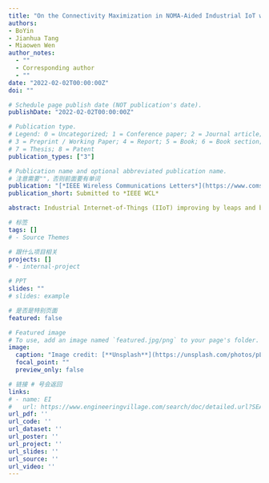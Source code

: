 ```yaml
---
title: "On the Connectivity Maximization in NOMA-Aided Industrial IoT with Multiple Services"
authors:
- BoYin
- Jianhua Tang
- Miaowen Wen
author_notes:
  - ""
  - Corresponding author
  - ""
date: "2022-02-02T00:00:00Z"
doi: ""

# Schedule page publish date (NOT publication's date).
publishDate: "2022-02-02T00:00:00Z"

# Publication type.
# Legend: 0 = Uncategorized; 1 = Conference paper; 2 = Journal article;
# 3 = Preprint / Working Paper; 4 = Report; 5 = Book; 6 = Book section;
# 7 = Thesis; 8 = Patent
publication_types: ["3"]

# Publication name and optional abbreviated publication name.
# 注意需要""，否则前面要有单词
publication: "[*IEEE Wireless Communications Letters*](https://www.comsoc.org/publications/journals/ieee-wcl)"
publication_short: Submitted to *IEEE WCL*

abstract: Industrial Internet-of-Things (IIoT) improving by leaps and bounds has brought new possibilities for industrial manufacturing. Massive connectivity and multi-services are two major requirements for IIoT. In order to address the two main issues, we joint consider non-orthogonal multiple access (NOMA) and wireless slicing in this work. We formulate the connectivity maximization problem with joint sub-carrier association and power allocation as a mixed-integer nonlinear programming (MINLP). To solve the problem effectively, we first split the MINLP problem into two subproblems by introducing a power allocation weight. Then, we propose the Layered Access (LA) algorithm to maximize the connectivity. Furthermore, a Bisection Search algorithm is devised to find out the optimal power allocation weight. Simulation results show that the proposed LA has better performance compared to other benchmark schemes.

# 标签
tags: []
# - Source Themes

# 跟什么项目相关
projects: []
# - internal-project

# PPT
slides: ""
# slides: example

# 是否是特别页面
featured: false

# Featured image
# To use, add an image named `featured.jpg/png` to your page's folder. 
image:
  caption: "Image credit: [**Unsplash**](https://unsplash.com/photos/pLCdAaMFLTE)"
  focal_point: ""
  preview_only: false

# 链接 # 号会返回
links:
# - name: EI
#   url: https://www.engineeringvillage.com/search/doc/detailed.url?SEARCHID=f57751e660bd47a192fecf2f5c34afb4&usageZone=resultslist&usageOrigin=searchresults&pageType=quickSearch&searchtype=quickSearch&CID=quickSearchDetailedFormat&DOCINDEX=1&database=1&format=quickSearchDetailedFormat&tagscope=&displayPagination=yes
url_pdf: ''
url_code: ''
url_dataset: ''
url_poster: ''
url_project: ''
url_slides: ''
url_source: ''
url_video: ''
---
```


<!-- {{% callout note %}}
Click the *Cite* button above to demo the feature to enable visitors to import publication metadata into their reference management software.
{{% /callout %}}

{{% callout note %}}
Create your slides in Markdown - click the *Slides* button to check out the example.
{{% /callout %}}

Supplementary notes can be added here, including [code, math, and images](https://wowchemy.com/docs/writing-markdown-latex/). -->
